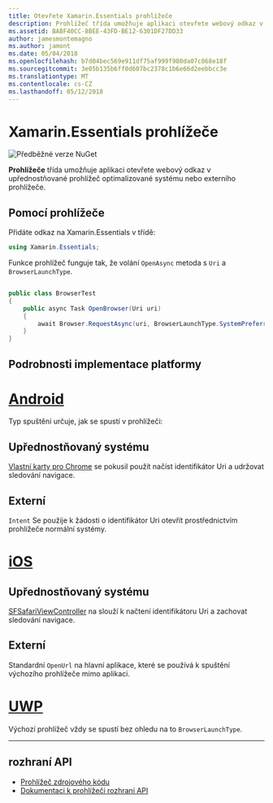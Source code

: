 ```yaml
---
title: Otevřete Xamarin.Essentials prohlížeče
description: Prohlížeč třída umožňuje aplikaci otevřete webový odkaz v upřednostňované prohlížeč optimalizované systému nebo externího prohlížeče.
ms.assetid: BABF40CC-8BEE-43FD-BE12-6301DF27DD33
author: jamesmontemagno
ms.author: jamont
ms.date: 05/04/2018
ms.openlocfilehash: b7d04bec569e911df75af999f980da07c868e18f
ms.sourcegitcommit: 3e05b135b6ff0d607bc2378c1b6e66d2eebbcc3e
ms.translationtype: MT
ms.contentlocale: cs-CZ
ms.lasthandoff: 05/12/2018
---
```

# <a name="xamarinessentials-browser"></a>Xamarin.Essentials prohlížeče

![Předběžné verze NuGet](~/media/shared/pre-release.png)

**Prohlížeče** třída umožňuje aplikaci otevřete webový odkaz v upřednostňované prohlížeč optimalizované systému nebo externího prohlížeče.

## <a name="using-browser"></a>Pomocí prohlížeče

Přidáte odkaz na Xamarin.Essentials v třídě:

```csharp
using Xamarin.Essentials;
```

Funkce prohlížeč funguje tak, že volání `OpenAsync` metoda s `Uri` a `BrowserLaunchType`.

```csharp

public class BrowserTest
{
    public async Task OpenBrowser(Uri uri)
    {
        await Browser.RequestAsync(uri, BrowserLaunchType.SystemPreferred);
    }
}
```

## <a name="platform-implementation-specifics"></a>Podrobnosti implementace platformy

# <a name="androidtabandroid"></a>[Android](#tab/android)

Typ spuštění určuje, jak se spustí v prohlížeči:

## <a name="system-preferred"></a>Upřednostňovaný systému

[Vlastní karty pro Chrome](https://developer.chrome.com/multidevice/android/customtabs) se pokusil použít načíst identifikátor Uri a udržovat sledování navigace.

## <a name="external"></a>Externí

`Intent` Se použije k žádosti o identifikátor Uri otevřít prostřednictvím prohlížeče normální systémy.

# <a name="iostabios"></a>[iOS](#tab/ios)

## <a name="system-preferred"></a>Upřednostňovaný systému

[SFSafariViewController](https://developer.xamarin.com/api/type/SafariServices.SFSafariViewController/) na slouží k načtení identifikátoru Uri a zachovat sledování navigace.

## <a name="external"></a>Externí

Standardní `OpenUrl` na hlavní aplikace, které se používá k spuštění výchozího prohlížeče mimo aplikaci.

# <a name="uwptabuwp"></a>[UWP](#tab/uwp)

Výchozí prohlížeč vždy se spustí bez ohledu na to `BrowserLaunchType`.

--------------

## <a name="api"></a>rozhraní API

- [Prohlížeč zdrojového kódu](https://github.com/xamarin/Essentials/tree/master/Xamarin.Essentials/Browser)
- [Dokumentaci k prohlížeči rozhraní API](xref:Xamarin.Essentials.Browser)
